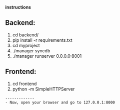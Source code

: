 **instructions**

**Backend:**
------------
1. cd backend/
2. pip install -r requirements.txt
3. cd myproject
4. ./manager syncdb
5. ./manager runserver 0.0.0.0:8001

**Frontend:**
-------------
1. cd frontend
2. python -m SimpleHTTPServer

```
-------------
- Now, open your browser and go to 127.0.0.1:8000
```
